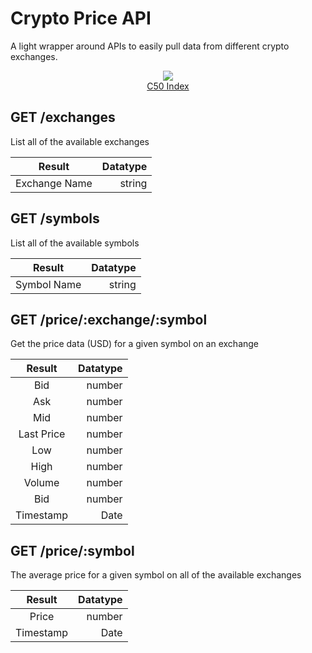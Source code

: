 # Crypto Price API

A light wrapper around APIs to easily pull data from different crypto exchanges.


<p style='text-align: center'>
  <img src='http://www.c50index.com/wp-content/uploads/2018/11/1-newlogo-1-150x150.png' />
  </br>
  <a href='https://www.c50index.com'>C50 Index</a>
</p>


## GET /exchanges
List all of the available exchanges

| Result        | Datatype  |
|:-------------:| ---------:|
| Exchange Name | string     |

## GET /symbols
List all of the available symbols

| Result        | Datatype  |
|:-------------:| ---------:|
| Symbol Name | string     |

## GET /price/:exchange/:symbol
Get the price data (USD) for a given symbol on an exchange

| Result        | Datatype  |
|:-------------:| ---------:|
| Bid | number |
| Ask | number |
| Mid | number |
| Last Price | number |
| Low | number |
| High | number |
| Volume | number |
| Bid | number |
| Timestamp | Date |

## GET /price/:symbol
The average price for a given symbol on all of the available exchanges

| Result        | Datatype  |
|:-------------:| ---------:|
| Price | number |
| Timestamp | Date |
